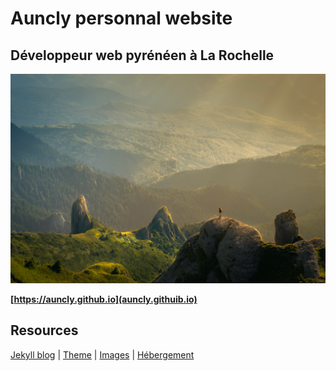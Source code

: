 # Auncly personnal website

## Développeur web pyrénéen à La Rochelle

![](assets/images/mountains.jpg)

**[https://auncly.github.io](auncly.githuib.io)**  

## Resources
[Jekyll blog](https://jekyllrb.com/) | [Theme](https://wowthemesnet.github.io/jekyll-theme-memoirs/) | [Images](https://unsplash.com/) | [Hébergement](https://pages.github.com/)


